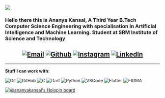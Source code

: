 ![](https://komarev.com/ghpvc/?username=ak2ansal&color=864879)
### Hello there this is Ananya Kansal, A Third Year B.Tech Computer Science Engineering with specialisation in Artificial Intelligence and Machine Learning. Student at SRM Institute of Science and Technology

<center>
    
[![Email](https://img.shields.io/badge/-EMAIL-719FB0?style=for-the-badge&logo=gmail&logoColor=white)](mailto:ananya.kansal10@gmail.com?subject=[GitHub])
[![Github](https://img.shields.io/badge/github-689683.svg?style=for-the-badge&logo=github)](https://www.github.com/ak2ansal)
[![Instagram](https://img.shields.io/badge/instagram-d18eb3.svg?style=for-the-badge&logo=instagram&logoColor=white)](https://www.instagram.com/ananya_kansal)
[![LinkedIn](https://img.shields.io/badge/-LINKEDIN-864879?style=for-the-badge&logo=linkedin&logoColor=white)](www.linkedin.com/in/ananya-kansal-930a17223)
---

</center>
 
 ---
 
 **Stuff I can work with:**

![Git](https://img.shields.io/badge/-Git-000?&logo=git)
![GitHub](https://img.shields.io/badge/-GitHub-000000?&logo=github)
![C](https://img.shields.io/badge/-C-000000?style=flat&logo=C)
![Dart](https://img.shields.io/badge/-R-000?&logo=r&logoColor=1572B6)
![Python](https://img.shields.io/badge/-Python-000000?style=flat&logo=python)
![VSCode](https://img.shields.io/badge/-VSCode-000?&logo=Visual%20Studio%20Code&logoColor=007ACC)
![Flutter](https://img.shields.io/badge/-Jupyter_Notebook-000?&logo=jupyter)
![FIGMA](https://img.shields.io/badge/-Figma-000?&logo=figma)

[![@ananyakansal's Holopin board](https://holopin.io/api/user/board?user=ananyakansal)](https://holopin.io/@ananyakansal)

<!--
**ak2ansal/ak2ansal** is a ✨ _special_ ✨ repository because its `README.md` (this file) appears on your GitHub profile.

Here are some ideas to get you started:

- 🔭 I’m currently working on ...
- 🌱 I’m currently learning ...
- 👯 I’m looking to collaborate on ...
- 🤔 I’m looking for help with ...
- 💬 Ask me about ...
- 📫 How to reach me: ...
- 😄 Pronouns: ...
- ⚡ Fun fact: ...
-->
